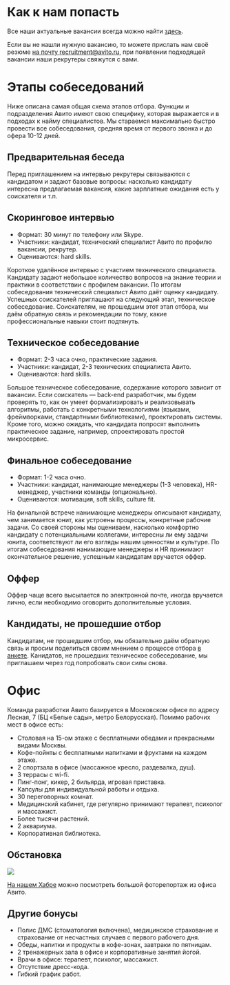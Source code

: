 # Как к нам попасть

Все наши актуальные вакансии всегда можно найти [здесь](https://www.avito.ru/company/job). 

Если вы не нашли нужную вакансию, то можете прислать нам своё резюме [на почту recruitment@avito.ru](mailto:recruitment@avito.ru), при появлении подходящей вакансии наши рекрутеры свяжутся с вами.

# Этапы собеседований
Ниже описана самая общая схема этапов отбора. Функции и подразделения Авито имеют свою специфику, которая выражается и в подходах к найму специалистов. Мы стараемся максимально быстро провести все собеседования, средняя время от первого звонка и до офера 10-12 дней.

## Предварительная беседа
Перед приглашением на интервью рекрутеры связываются с кандидатом и задают базовые вопросы: насколько кандидату интересна предлагаемая вакансия, какие зарплатные ожидания есть у соискателя и т.п.

## Скоринговое интервью
- Формат: 30 минут по телефону или Skype.
- Участники: кандидат, технический специалист Авито по профилю вакансии, рекрутер.
- Оцениваются: hard skills.

Короткое удалённое интервью с участием технического специалиста. Кандидату задают небольшое количество вопросов на знание теории и практики в соответствии с профилем вакансии. По итогам собеседования технический специалист Авито даёт оценку кандидату. Успешных соискателей приглашают на следующий этап, техническое собеседование. Соискателям, не прошедшим этот этап отбора, мы даём обратную связь и рекомендации по тому, какие профессиональные навыки стоит подтянуть.

## Техническое собеседование
- Формат: 2-3 часа очно, практические задания.
- Участники: кандидат, 2-3 технических специалиста Авито.
- Оцениваются: hard skills.

Большое техническое собеседование, содержание которого зависит от вакансии. Если соискатель — back-end разработчик, мы будем проверять то, как он умеет формализировать и реализовывать алгоритмы, работать с конкретными технологиями (языками, фреймворками, стандартными библиотеками), проектировать системы. Кроме того, можно ожидать, что кандидата попросят выполнить практическое задание, например, спроектировать простой микросервис.

## Финальное собеседование
- Формат: 1-2 часа очно.
- Участники: кандидат, нанимающие менеджеры (1-3 человека), HR-менеджер, участники команды (опционально).
- Оцениваются: мотивация, soft skills, culture fit.

На финальной встрече нанимающие менеджеры описывают кандидату, чем занимается юнит, как устроены процессы, конкретные рабочие задачи. Со своей стороны мы оцениваем, насколько комфортно кандидату с потенциальными коллегами, интересны ли ему задачи юнита, соответствуют ли его взгляды нашим ценностям и культуре. По итогам собеседования нанимающие менеджеры и HR принимают окончательное решение, успешным кандидатам вручается оффер. 

## Оффер

Оффер чаще всего высылается по электронной почте, иногда вручается лично, если необходимо оговорить дополнительные условия.

## Кандидаты, не прошедшие отбор

Кандидатам, не прошедшим отбор, мы обязательно даём обратную связь и просим поделиться своим мнением о процессе отбора [в анкете](https://ru.surveymonkey.com/r/3QFRLRT). Канидатов, не прошедших техническое собеседование, мы приглашаем через год попробовать свои силы снова.

# Офис

Команда разработки Авито базируется в Московском офисе по адресу Лесная, 7 (БЦ «Белые сады», метро Белорусская). Помимо рабочих мест в офисе есть:

- Столовая на 15-ом этаже с бесплатными обедами и прекрасными видами Москвы.
- Кофе-пойнты с бесплатными напитками и фруктами на каждом этаже.
- 2 спортзала в офисе (массажное кресло, раздевалка, душ).
- 3 террасы с wi-fi.
- Пинг-понг, кикер, 2 бильярда, игровая приставка.
- Капсулы для индивидуальной работы и отдыха.
- 30 переговорных комнат. 
- Медицинский кабинет, где регулярно принимают терапевт, психолог и массажист.
- Более тысячи растений.
- 2 аквариума.
- Корпоративная библиотека.

## Обстановка
![](https://habrastorage.org/getpro/habr/post_images/51b/6c8/f89/51b6c8f893d3699b2df18ec21294036c.jpg)

[На нашем Хабре](https://habr.com/company/avito/blog/335896/) можно посмотреть большой фоторепортаж из офиса Авито. 

## Другие бонусы

- Полис ДМС (стоматология включена), медицинское страхование и страхование от несчастных случаев с первого рабочего дня. 
- Обеды, напитки и продукты в кофе-зонах, завтраки по пятницам.
- 2 тренажерных зала в офисе и корпоративные занятия йогой. 
- Врачи в офисе: терапевт, психолог, массажист.
- Отсутствие дресс-кода.
- Гибкий график работ. 
